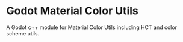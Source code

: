 # Godot Material Color Utils
A Godot c++ module for Material Color Utils including HCT and color scheme utils.
